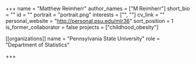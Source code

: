 +++
name = "Matthew Reimherr"
author_names = ["M Reimherr"]
short_bio = ""
id = ""
portrait = "portrait.png"
interests = ["", ""]
cv_link = ""
personal_website = "http://personal.psu.edu/mlr36"
sort_position = 1
is_former_collaborator = false
projects = ["childhood_obesity"]

[[organizations]]
    name = "Pennsylvania State University"
    role = "Department of Statistics"


+++
